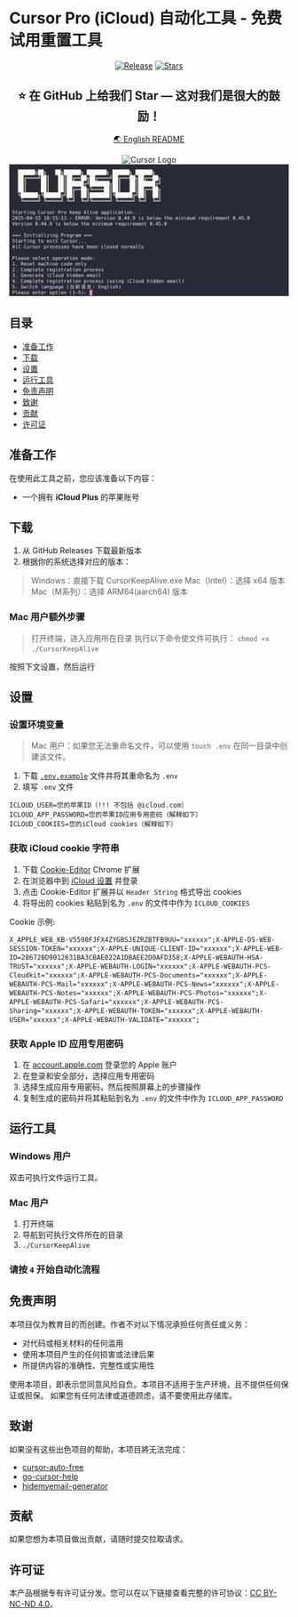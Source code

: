 # Cursor Pro (iCloud) 自动化工具 - 免费试用重置工具

<div align="center">

[![Release](https://img.shields.io/github/v/release/ryan0204/cursor-auto-icloud?style=flat-square&logo=github&color=blue)](https://github.com/ryan0204/cursor-auto-icloud/releases/latest)
[![Stars](https://img.shields.io/github/stars/ryan0204/cursor-auto-icloud?style=flat-square&logo=github)](https://github.com/ryan0204/cursor-auto-icloud/stargazers)


## ⭐️ 在 GitHub 上给我们 Star — 这对我们是很大的鼓励！

[🌏 English README](README.md)

<img src="https://ai-cursor.com/wp-content/uploads/2024/09/logo-cursor-ai-png.webp" alt="Cursor Logo" width="120"/>

<img src="/assets/img/preview.png" alt="Tool Preview"/>

</div>

## 目录

- [准备工作](#准备工作)
- [下载](#下载)
- [设置](#设置)
- [运行工具](#运行工具)
- [免责声明](#免责声明)
- [致谢](#致谢)
- [贡献](#贡献)
- [许可证](#许可证)

## 准备工作

在使用此工具之前，您应该准备以下内容：

- 一个拥有 **iCloud Plus** 的苹果账号

## 下载

1. 从 GitHub Releases 下载最新版本
2. 根据你的系统选择对应的版本：

> Windows：直接下载 CursorKeepAlive.exe
> Mac（Intel）：选择 x64 版本
> Mac（M系列）：选择 ARM64(aarch64) 版本

### Mac 用户额外步骤

> 打开终端，进入应用所在目录
> 执行以下命令使文件可执行：
> ```chmod +x ./CursorKeepAlive```

按照下文设置，然后运行

## 设置

### 设置环境变量

> Mac 用户：如果您无法重命名文件，可以使用 `touch .env` 在同一目录中创建该文件。

1. 下载 [`.env.example`](https://github.com/Ryan0204/cursor-auto-icloud/blob/main/.env.example) 文件并将其重命名为 `.env`
2. 填写 `.env` 文件

```env
ICLOUD_USER=您的苹果ID（!!! 不包括 @icloud.com）
ICLOUD_APP_PASSWORD=您的苹果ID应用专用密码（解释如下）
ICLOUD_COOKIES=您的iCloud cookies（解释如下）
```

### 获取 iCloud cookie 字符串

1. 下载 [Cookie-Editor](https://chromewebstore.google.com/detail/cookie-editor/hlkenndednhfkekhgcdicdfddnkalmdm) Chrome 扩展
2. 在浏览器中到 [iCloud 设置](https://www.icloud.com/settings/) 并登录
3. 点击 Cookie-Editor 扩展并以 `Header String` 格式导出 cookies
4. 将导出的 cookies 粘贴到名为 `.env` 的文件中作为 `ICLOUD_COOKIES`

Cookie 示例:

```
X_APPLE_WEB_KB-V5590FJFX4ZYGBSJEZRZBTFB9UU="xxxxxx";X-APPLE-DS-WEB-SESSION-TOKEN="xxxxxx";X-APPLE-UNIQUE-CLIENT-ID="xxxxxx";X-APPLE-WEB-ID=28672BD9012631BA3CBAE022A1DBAEE2D0AFD358;X-APPLE-WEBAUTH-HSA-TRUST="xxxxxx";X-APPLE-WEBAUTH-LOGIN="xxxxxx";X-APPLE-WEBAUTH-PCS-Cloudkit="xxxxxx";X-APPLE-WEBAUTH-PCS-Documents="xxxxxx";X-APPLE-WEBAUTH-PCS-Mail="xxxxxx";X-APPLE-WEBAUTH-PCS-News="xxxxxx";X-APPLE-WEBAUTH-PCS-Notes="xxxxxx";X-APPLE-WEBAUTH-PCS-Photos="xxxxxx";X-APPLE-WEBAUTH-PCS-Safari="xxxxxx";X-APPLE-WEBAUTH-PCS-Sharing="xxxxxx";X-APPLE-WEBAUTH-TOKEN="xxxxxx";X-APPLE-WEBAUTH-USER="xxxxxx";X-APPLE-WEBAUTH-VALIDATE="xxxxxx";
```

### 获取 Apple ID 应用专用密码

1. 在 [account.apple.com](https://account.apple.com) 登录您的 Apple 账户
2. 在登录和安全部分，选择应用专用密码
3. 选择生成应用专用密码，然后按照屏幕上的步骤操作
4. 复制生成的密码并将其粘贴到名为 `.env` 的文件中作为 `ICLOUD_APP_PASSWORD`

## 运行工具

### Windows 用户

双击可执行文件运行工具。

### Mac 用户

1. 打开终端
2. 导航到可执行文件所在的目录
3. `./CursorKeepAlive`

### 请按 `4` 开始自动化流程

## 免责声明

本项目仅为教育目的而创建。作者不对以下情况承担任何责任或义务：

- 对代码或相关材料的任何滥用
- 使用本项目产生的任何损害或法律后果
- 所提供内容的准确性、完整性或实用性

使用本项目，即表示您同意风险自负。本项目不适用于生产环境，且不提供任何保证或担保。
如果您有任何法律或道德顾虑，请不要使用此存储库。

## 致谢

如果没有这些出色项目的帮助，本项目將无法完成：

- [cursor-auto-free](https://github.com/chengazhen/cursor-auto-free)
- [go-cursor-help](https://github.com/yuaotian/go-cursor-help)
- [hidemyemail-generator](https://github.com/rtunazzz/hidemyemail-generator)

## 贡献

如果您想为本项目做出贡献，请随时提交拉取请求。

## 许可证

本产品根据专有许可证分发。您可以在以下链接查看完整的许可协议：[CC BY-NC-ND 4.0](https://creativecommons.org/licenses/by-nc-nd/4.0/)。
